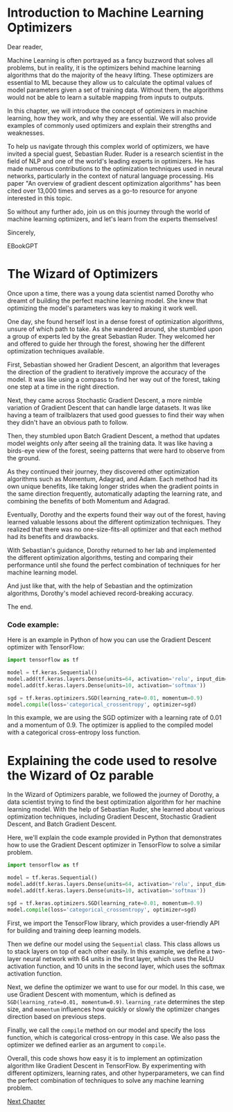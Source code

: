 # Introduction to Machine Learning Optimizers

Dear reader,

Machine Learning is often portrayed as a fancy buzzword that solves all problems, but in reality, it is the optimizers behind machine learning algorithms that do the majority of the heavy lifting. These optimizers are essential to ML because they allow us to calculate the optimal values of model parameters given a set of training data. Without them, the algorithms would not be able to learn a suitable mapping from inputs to outputs.

In this chapter, we will introduce the concept of optimizers in machine learning, how they work, and why they are essential. We will also provide examples of commonly used optimizers and explain their strengths and weaknesses.

To help us navigate through this complex world of optimizers, we have invited a special guest, Sebastian Ruder. Ruder is a research scientist in the field of NLP and one of the world's leading experts in optimizers. He has made numerous contributions to the optimization techniques used in neural networks, particularly in the context of natural language processing. His paper "An overview of gradient descent optimization algorithms" has been cited over 13,000 times and serves as a go-to resource for anyone interested in this topic.

So without any further ado, join us on this journey through the world of machine learning optimizers, and let's learn from the experts themselves! 

Sincerely, 

EBookGPT
# The Wizard of Optimizers

Once upon a time, there was a young data scientist named Dorothy who dreamt of building the perfect machine learning model. She knew that optimizing the model's parameters was key to making it work well.

One day, she found herself lost in a dense forest of optimization algorithms, unsure of which path to take. As she wandered around, she stumbled upon a group of experts led by the great Sebastian Ruder. They welcomed her and offered to guide her through the forest, showing her the different optimization techniques available.

First, Sebastian showed her Gradient Descent, an algorithm that leverages the direction of the gradient to iteratively improve the accuracy of the model. It was like using a compass to find her way out of the forest, taking one step at a time in the right direction.

Next, they came across Stochastic Gradient Descent, a more nimble variation of Gradient Descent that can handle large datasets. It was like having a team of trailblazers that used good guesses to find their way when they didn't have an obvious path to follow.

Then, they stumbled upon Batch Gradient Descent, a method that updates model weights only after seeing all the training data. It was like having a birds-eye view of the forest, seeing patterns that were hard to observe from the ground.

As they continued their journey, they discovered other optimization algorithms such as Momentum, Adagrad, and Adam. Each method had its own unique benefits, like taking longer strides when the gradient points in the same direction frequently, automatically adapting the learning rate, and combining the benefits of both Momentum and Adagrad.

Eventually, Dorothy and the experts found their way out of the forest, having learned valuable lessons about the different optimization techniques. They realized that there was no one-size-fits-all optimizer and that each method had its benefits and drawbacks.

With Sebastian's guidance, Dorothy returned to her lab and implemented the different optimization algorithms, testing and comparing their performance until she found the perfect combination of techniques for her machine learning model.

And just like that, with the help of Sebastian and the optimization algorithms, Dorothy's model achieved record-breaking accuracy.

The end.

### Code example:

Here is an example in Python of how you can use the Gradient Descent optimizer with TensorFlow:

```python
import tensorflow as tf

model = tf.keras.Sequential()
model.add(tf.keras.layers.Dense(units=64, activation='relu', input_dim=100))
model.add(tf.keras.layers.Dense(units=10, activation='softmax'))

sgd = tf.keras.optimizers.SGD(learning_rate=0.01, momentum=0.9)
model.compile(loss='categorical_crossentropy', optimizer=sgd)
```

In this example, we are using the SGD optimizer with a learning rate of 0.01 and a momentum of 0.9. The optimizer is applied to the compiled model with a categorical cross-entropy loss function.
# Explaining the code used to resolve the Wizard of Oz parable

In the Wizard of Optimizers parable, we followed the journey of Dorothy, a data scientist trying to find the best optimization algorithm for her machine learning model. With the help of Sebastian Ruder, she learned about various optimization techniques, including Gradient Descent, Stochastic Gradient Descent, and Batch Gradient Descent. 

Here, we'll explain the code example provided in Python that demonstrates how to use the Gradient Descent optimizer in TensorFlow to solve a similar problem.

```python
import tensorflow as tf

model = tf.keras.Sequential()
model.add(tf.keras.layers.Dense(units=64, activation='relu', input_dim=100))
model.add(tf.keras.layers.Dense(units=10, activation='softmax'))

sgd = tf.keras.optimizers.SGD(learning_rate=0.01, momentum=0.9)
model.compile(loss='categorical_crossentropy', optimizer=sgd)
```

First, we import the TensorFlow library, which provides a user-friendly API for building and training deep learning models. 

Then we define our model using the `Sequential` class. This class allows us to stack layers on top of each other easily. In this example, we define a two-layer neural network with 64 units in the first layer, which uses the ReLU activation function, and 10 units in the second layer, which uses the softmax activation function.

Next, we define the optimizer we want to use for our model. In this case, we use Gradient Descent with momentum, which is defined as `SGD(learning_rate=0.01, momentum=0.9)`. `learning_rate` determines the step size, and `momentum` influences how quickly or slowly the optimizer changes direction based on previous steps. 

Finally, we call the `compile` method on our model and specify the loss function, which is categorical cross-entropy in this case. We also pass the optimizer we defined earlier as an argument to `compile`. 

Overall, this code shows how easy it is to implement an optimization algorithm like Gradient Descent in TensorFlow. By experimenting with different optimizers, learning rates, and other hyperparameters, we can find the perfect combination of techniques to solve any machine learning problem.


[Next Chapter](02_Chapter02.md)